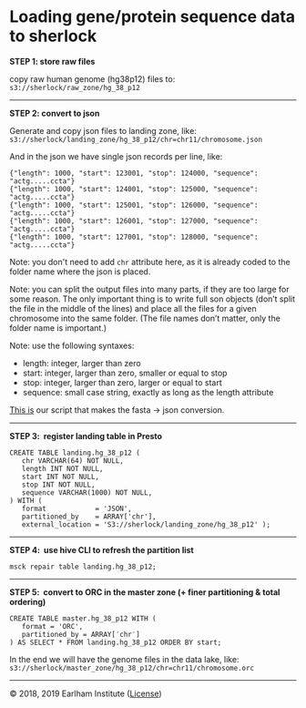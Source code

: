 # Loading gene/protein sequence data to sherlock

**STEP 1: store raw files**

copy raw human genome (hg38p12) files to: `s3://sherlock/raw_zone/hg_38_p12`

---

**STEP 2: convert to json**

Generate and copy json files to landing zone, like:
`s3://sherlock/landing_zone/hg_38_p12/chr=chr11/chromosome.json`

And in the json we have single json records per line, like:

```
{"length": 1000, "start": 123001, "stop": 124000, "sequence": "actg.....ccta"}
{"length": 1000, "start": 124001, "stop": 125000, "sequence": "actg.....ccta"}
{"length": 1000, "start": 125001, "stop": 126000, "sequence": "actg.....ccta"}
{"length": 1000, "start": 126001, "stop": 127000, "sequence": "actg.....ccta"}
{"length": 1000, "start": 127001, "stop": 128000, "sequence": "actg.....ccta"}
```
Note: you don't need to add `chr` attribute here, as it is already coded to the folder name where the json is placed.

Note: you can split the output files into many parts, if they are too large for some reason. The only important thing is to write full son objects (don’t split the file in the middle of the lines) and place all the files for a given chromosome into the same folder. (The file names don’t matter, only the folder name is important.)

Note: use the following syntaxes:
- length: integer, larger than zero
- start: integer, larger than zero, smaller or equal to stop
- stop: integer, larger than zero, larger or equal to start
- sequence: small case string, exactly as long as the length attribute 

[This is](https://github.com/NetBiol/sherlock/tree/master/loaders/hg38_human_genome) our script that makes the fasta -> json conversion.

---

**STEP 3:  register landing table in Presto  **


```
CREATE TABLE landing.hg_38_p12 (
   chr VARCHAR(64) NOT NULL,
   length INT NOT NULL,
   start INT NOT NULL,
   stop INT NOT NULL,
   sequence VARCHAR(1000) NOT NULL,
) WITH (
   format            = 'JSON',
   partitioned_by    = ARRAY['chr'],
   external_location = 'S3://sherlock/landing_zone/hg_38_p12' );
```

---

**STEP 4:  use hive CLI to refresh the partition list**  

```
msck repair table landing.hg_38_p12;
```

---

**STEP 5:  convert to ORC in the master zone (+ finer partitioning & total ordering)**

```
CREATE TABLE master.hg_38_p12 WITH (
   format = 'ORC',
   partitioned_by = ARRAY[′chr′]
) AS SELECT * FROM landing.hg_38_p12 ORDER BY start;
```

In the end we will have the genome files in the data lake, like:
`s3://sherlock/master_zone/hg_38_p12/chr=chr11/chromosome.orc`


---
© 2018, 2019 Earlham Institute ([License](../license.md))

